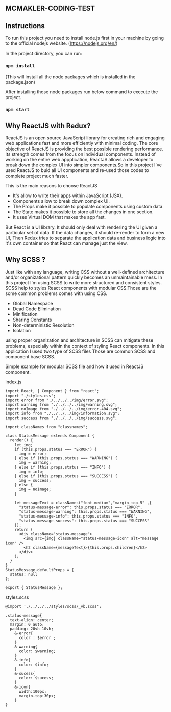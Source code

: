 ## MCMAKLER-CODING-TEST



## Instructions

To run this project you need to install node.js first in your machine by going to the official nodejs website. (https://nodejs.org/en/)

In the project directory, you can run:

### `npm install`
(This will install all the node packages which is installed in the package.json)

After installing those node packages run below command to execute the project.
### `npm start`

## Why ReactJS with Redux? 
ReactJS is an open source JavaScript library for creating rich and engaging web applications fast and more efficiently with minimal coding. The core objective of ReactJS is providing the best possible rendering performance. Its strength comes from the focus on individual components. Instead of working on the entire web appplication, ReactJS allows a developer to break down the complex UI into simpler components.So in this project I've used ReactJS to buid all UI components and re-used those codes to complete project much faster.

This is the main reasons to choose ReactJS
-  It's allow to write their apps within JavaScript (JSX).
-  Components allow to break down complex UI.
-  The Props make it possible to populate components using custom data.
-  The State makes it possible to store all the changes in one section.
-  It uses Virtual DOM that makes the app fast. 

But React is a UI library. It should only deal with rendering the UI given a particular set of data. If the data changes, it should re-render to form a new UI,
Then Redux tries to separate the application data and business logic into it's own container so that React can manage just the view.

## Why SCSS ? 
Just like with any language, writing CSS without a well-defined architecture and/or organizational pattern quickly becomes an unmaintainable mess. In this project I'm using SCSS to write more structured and consistent styles. SCSS help to styles React components with modular CSS.Those are the some common problems comes with using CSS.

- Global Namespace
- Dead Code Elimination
- Minification
- Sharing Constants
- Non-deterministic Resolution
- Isolation

using proper organization and architecture in SCSS can mitigate these problems, especially within the context of styling React components. In this application I used two type of SCSS files Those are common SCSS and component base SCSS.

Simple example for modular SCSS file and how it used in ReactJS component.

index.js
```
import React, { Component } from "react";
import "./styles.css";
import error from "./../../../img/error.svg";
import warning from "./../../../img/warning.svg";
import noImage from "./../../../img/error-404.svg";
import info from "./../../../img/information.svg";
import success from "./../../../img/success.svg";

import classNames from "classnames";

class StatusMessage extends Component {
  render() {
    let img;
    if (this.props.status === "ERROR") {
      img = error;
    } else if (this.props.status === "WARNING") {
      img = warning;
    } else if (this.props.status === "INFO") {
      img = info;
    } else if (this.props.status === "SUCCESS") {
      img = success;
    } else {
      img = noImage;
    }

    let messageText = classNames("font-medium","margin-top-5" ,{
      "status-message-error": this.props.status === "ERROR",
      "status-message-warning": this.props.status === "WARNING",
      "status-message-info": this.props.status === "INFO",
      "status-message-success": this.props.status === "SUCCESS"
    });
    return (
      <div className="status-message">
        <img src={img} className="status-message-icon" alt="message icon" />
        <h2 className={messageText}>{this.props.children}</h2>
      </div>
    );
  }
}
StatusMessage.defaultProps = {
  status: null
};

export { StatusMessage };

```
styles.scss
```
@import './../../../styles/scss/_vb.scss';

.status-message{
  text-align: center;
  margin: 0 auto;
  padding: 20vh 10vh;
    &-error{
      color : $error ;  
    }
    &-warning{
      color: $warning;
    }
    &-info{
      color: $info;
    }
    &-sucess{
      color: $sucess;
    }
    &-icon{
      width:100px;
      margin-top:30px;
    }
}
```

